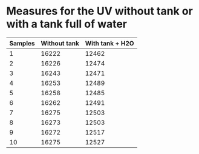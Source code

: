 # Measures for the UV without tank or with a tank full of water

|Samples  |Without tank |With tank + H2O
|---------|-------------|---------------
|1        |16222        |12462
|2        |16226        |12474
|3        |16243        |12471
|4        |16253        |12489
|5        |16258        |12485
|6        |16262        |12491
|7        |16275        |12503
|8        |16273        |12503
|9        |16272        |12517
|10       |16275        |12527
#


